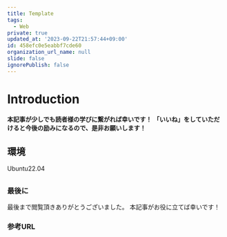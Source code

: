 ```yaml
---
title: Template
tags:
  - Web
private: true
updated_at: '2023-09-22T21:57:44+09:00'
id: 458efc0e5eabbf7cde60
organization_url_name: null
slide: false
ignorePublish: false
---
```


# Introduction

**本記事が少しでも読者様の学びに繋がれば幸いです！**
**「いいね」をしていただけると今後の励みになるので、是非お願いします！**

## 環境

Ubuntu22.04

##

### 最後に

最後まで閲覧頂きありがとうございました。
本記事がお役に立てば幸いです！

### 参考URL
